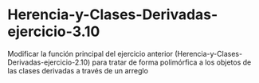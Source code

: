 # Herencia-y-Clases-Derivadas-ejercicio-3.10
Modificar la función principal del ejercicio anterior (Herencia-y-Clases-Derivadas-ejercicio-2.10) para tratar de forma polimórfica a los objetos de las clases
derivadas a través de un arreglo
